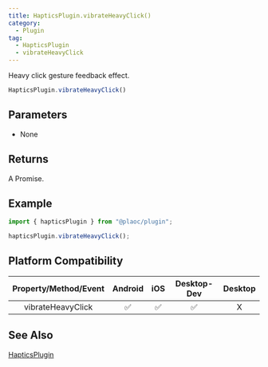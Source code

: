 ```yaml
---
title: HapticsPlugin.vibrateHeavyClick()
category:
  - Plugin
tag:
  - HapticsPlugin
  - vibrateHeavyClick
---
```


Heavy click gesture feedback effect.

```js
HapticsPlugin.vibrateHeavyClick()
```

## Parameters

- None  

## Returns

A Promise.

## Example

```js
import { hapticsPlugin } from "@plaoc/plugin";

hapticsPlugin.vibrateHeavyClick();
```

## Platform Compatibility

| Property/Method/Event    | Android | iOS | Desktop-Dev | Desktop |
|:------------------------:|:-------:|:---:|:-----------:|:-------:|
| vibrateHeavyClick        | ✅      | ✅  | ✅          | X       |

## See Also

[HapticsPlugin](./index.md)